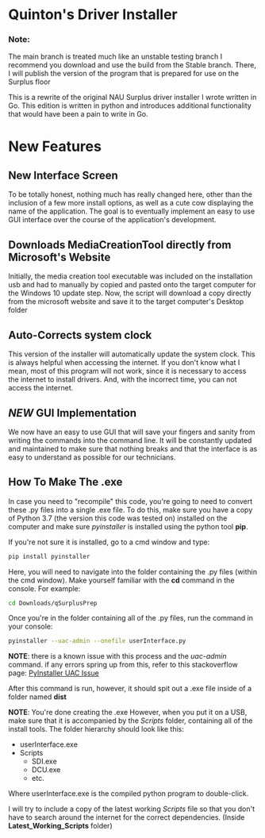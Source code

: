 # Quinton's Driver Installer

### Note:
The main branch is treated much like an unstable testing branch
I recommend you download and use the build from the Stable branch. There,
I will publish the version of the program that is prepared for use
on the Surplus floor

This is a rewrite of the original NAU Surplus driver installer I wrote written in Go. This edition is written in python
and introduces additional functionality that would have been a pain to write in Go.

# New Features

## New Interface Screen
To be totally honest, nothing much has really changed here, other than the inclusion of a few more install options, as well as
a cute cow displaying the name of the application. The goal is to eventually implement an easy to use GUI interface over the course of the application's development.

## Downloads MediaCreationTool directly from Microsoft's Website
Initially, the media creation tool executable was included on the installation usb and had to manually by copied and pasted
onto the target computer for the Windows 10 update step. Now, the script will download a copy directly from the microsoft website
and save it to the target computer's Desktop folder

## Auto-Corrects system clock 
This version of the installer will automatically update the system clock. This
is always helpful when accessing the internet. If you don't know what I mean,
most of this program will not work, since it is necessary to access the internet
to install drivers. And, with the incorrect time, you can not access the internet.

## *NEW* GUI Implementation
We now have an easy to use GUI that will save your fingers and sanity from writing the commands
into the command line. It will be constantly updated and maintained to make sure that nothing breaks
and that the interface is as easy to understand as possible for our technicians.

## How To Make The .exe
In case you need to "recompile" this code, you're going to need to convert these .py files into a single .exe file.
To do this, make sure you have a copy of Python 3.7 (the version this code was tested on)
installed on the computer and make sure _pyinstaller_ is installed using the
python tool __pip__. 

If you're not sure it is installed, go to a cmd window and type:
```bash
pip install pyinstaller
```

Here, you will need to navigate into the folder containing the .py files (within
the cmd window). Make yourself familiar with the __cd__ command in the console. For example:
```bash
cd Downloads/qSurplusPrep
```

Once you're in the folder containing all of the .py files, run the command in your
console:
```bash
pyinstaller --uac-admin --onefile userInterface.py
```

__NOTE__: there is a known issue with this process and the _uac-admin_ command.
if any errors spring up from this, refer to this stackoverflow page: [PyInstaller UAC Issue](https://stackoverflow.com/questions/43068920/pyinstaller-uac-not-working-in-onefile-mode)

After this command is run, however, it should spit out a .exe file inside of a folder named __dist__

__NOTE__: You're done creating the .exe However, when you put it on a USB, make sure that it is accompanied by
the _Scripts_ folder, containing all of the install tools. The folder hierarchy should look like this:

* userInterface.exe
* Scripts
    * SDI.exe
    * DCU.exe
    * etc.
    
Where userInterface.exe is the compiled python program to double-click.

I will try to include a copy of the latest working _Scripts_ file so  that you don't have to search around the internet for
the correct dependencies. (Inside __Latest_Working_Scripts__ folder)